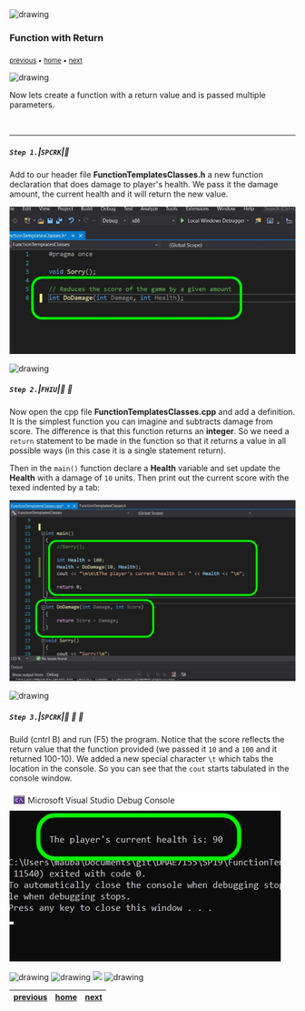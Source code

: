<img src="https://via.placeholder.com/1000x4/45D7CA/45D7CA" alt="drawing" height="4px"/>

### Function with Return

<sub>[previous](../) • [home](../README.md#user-content-gms2-top-down-shooter) • [next](../)</sub>

<img src="https://via.placeholder.com/1000x4/45D7CA/45D7CA" alt="drawing" height="4px"/>

Now lets create a function with a return value and is passed multiple parameters.

<br>

---


##### `Step 1.`\|`SPCRK`|:small_blue_diamond:

Add to our header file **FunctionTemplatesClasses.h** a new function declaration that does damage to player's health. We pass it the damage amount, the current health and it will return the new value.

![alt_text](images/DoDamageFunctionDeclaration.jpg)

<img src="https://via.placeholder.com/500x2/45D7CA/45D7CA" alt="drawing" height="2px" alt = ""/>

##### `Step 2.`\|`FHIU`|:small_blue_diamond: :small_blue_diamond: 

Now open the cpp file **FunctionTemplatesClasses.cpp** and add a definition. It is the simplest function you can imagine and subtracts damage from score. The difference is that this function returns an **integer**. So we need a `return` statement to be made in the function so that it returns a value in all possible ways (in this case it is a single statement return).

Then in the `main()` function declare a **Health** variable and set update the **Health** with a damage of `10` units. Then print out the current score with the texed indented by a tab:

![alt_text](images/DoDamageDefinition.jpg)

<img src="https://via.placeholder.com/500x2/45D7CA/45D7CA" alt="drawing" height="2px" alt = ""/>

##### `Step 3.`\|`SPCRK`|:small_blue_diamond: :small_blue_diamond: :small_blue_diamond:

Build (cntrl B) and run (F5) the program. Notice that the score reflects the return value that the function provided (we passed it `10` and a `100` and it returned 100-10). We added a new special character `\t` which tabs the location in the console. So you can see that the `cout` starts tabulated in the console window.

![alt_text](images/RunDoDamage.jpg)

<img src="https://via.placeholder.com/500x2/45D7CA/45D7CA" alt="drawing" height="2px" alt = ""/>


<img src="https://via.placeholder.com/1000x4/dba81a/dba81a" alt="drawing" height="4px" alt = ""/>

<img src="https://via.placeholder.com/1000x100/45D7CA/000000/?text=Next Up - Functions in Blueprints">

<img src="https://via.placeholder.com/1000x4/dba81a/dba81a" alt="drawing" height="4px" alt = ""/>

| [previous](../)| [home](../README.md#user-content-gms2-top-down-shooter) | [next](../)|
|---|---|---|
